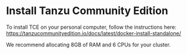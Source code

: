 # Install Tanzu Community Edition

To install TCE on your personal computer, follow the instructions here: https://tanzucommunityedition.io/docs/latest/docker-install-standalone/

We recommend allocating 8GB of RAM and 6 CPUs for your cluster.